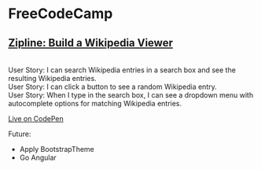 # FreeCodeCamp
## [Zipline: Build a Wikipedia Viewer](http://www.freecodecamp.com/challenges/zipline-build-a-wikipedia-viewer)

<br />User Story: I can search Wikipedia entries in a search box and see the resulting Wikipedia entries.
<br />User Story: I can click a button to see a random Wikipedia entry.
<br />User Story: When I type in the search box, I can see a dropdown menu with autocomplete options for matching Wikipedia entries.

[Live on CodePen](http://codepen.io/mashrafm/pen/PPLbGw)

Future:
- Apply BootstrapTheme
- Go Angular